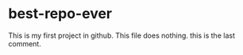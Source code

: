 # best-repo-ever

This is my first project in github.
This file does nothing.
this is the last comment.
